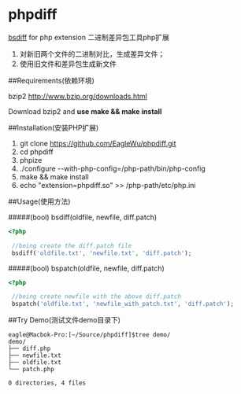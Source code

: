 phpdiff
=======

[bsdiff](http://www.daemonology.net/bsdiff/ "bsdiff") for php extension 二进制差异包工具php扩展

1. 对新旧两个文件的二进制对比，生成差异文件；
2. 使用旧文件和差异包生成新文件

##Requirements(依赖环境)

bzip2 http://www.bzip.org/downloads.html

Download bzip2 and **use make && make install**

##Installation(安装PHP扩展)

1. git clone https://github.com/EagleWu/phpdiff.git
2. cd phpdiff
3. phpize
4. ./configure --with-php-config=/php-path/bin/php-config
5. make && make install
6. echo "extension=phpdiff.so" >> /php-path/etc/php.ini

##Usage(使用方法)

#####(bool) bsdiff(oldfile, newfile, diff.patch)

```php
<?php

 //being create the diff.patch file
 bsdiff('oldfile.txt', 'newfile.txt', 'diff.patch');

```

#####(bool) bspatch(oldfile, newfile, diff.patch)

```php
<?php

 //being create newfile with the above diff.patch
 bspatch('oldfile.txt', 'newfile_with_patch.txt', 'diff.patch');

```

##Try Demo(测试文件demo目录下)

```shell
eagle@Macbok-Pro:[~/Source/phpdiff]$tree demo/
demo/
├── diff.php
├── newfile.txt
├── oldfile.txt
└── patch.php

0 directories, 4 files
```

